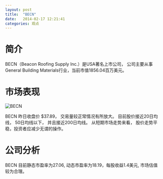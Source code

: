 ```yaml
---
layout: post
title:  "BECN"
date:   2014-02-17 12:21:41
categories: 观点
---
```


# 简介
BECN（Beacon Roofing Supply Inc.）是USA著名上市公司，
公司主要从事General Building Materials行业，当前市值1856.04百万美元。

# 市场表现

![BECN](http://finviz.com/chart.ashx?t=BECN&ty=c&ta=1&p=d&s=l)

BECN 昨日收盘价 $37.89，
交易量较正常情况有所放大。
目前股价接近20日均线，
50日均线以下，
并且接近200日均线。
从短期市场走势来看，
股价走势平稳，投资者应减少无谓的操作。

# 公司分析
BECN 目前静态市盈率为27.06, 动态市盈率为18.19，每股收益1.4美元,
市场估值较为合理。
